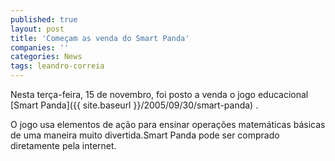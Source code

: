 ```yaml
---
published: true
layout: post
title: 'Começam as venda do Smart Panda'
companies: ''
categories: News
tags: leandro-correia
---
```

Nesta terça-feira, 15 de novembro, foi posto a venda o jogo educacional [Smart Panda]({{ site.baseurl }}/2005/09/30/smart-panda)
. 

O jogo usa elementos de ação para ensinar operações matemáticas básicas de uma maneira muito divertida.Smart Panda pode ser comprado diretamente pela internet.


